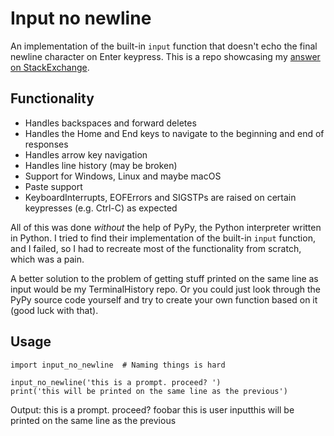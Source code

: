 # Input no newline
An implementation of the built-in `input` function that doesn't echo the final
newline character on Enter keypress. This is a repo showcasing my [answer on
StackExchange](http://stackoverflow.com/a/41459565/6379747).

## Functionality
* Handles backspaces and forward deletes
* Handles the Home and End keys to navigate to the beginning and end of
responses
* Handles arrow key navigation
* Handles line history (may be broken)
* Support for Windows, Linux and maybe macOS
* Paste support
* KeyboardInterrupts, EOFErrors and SIGSTPs are raised on certain keypresses
(e.g. Ctrl-C) as expected

All of this was done _without_ the help of PyPy, the Python interpreter written
in Python. I tried to find their implementation of the built-in `input`
function, and I failed, so I had to recreate most of the functionality from
scratch, which was a pain.

A better solution to the problem of getting stuff printed on the same line as
input would be my TerminalHistory repo. Or you could just look through the PyPy
source code yourself and try to create your own function based on it (good luck
with that).

## Usage
    import input_no_newline  # Naming things is hard

    input_no_newline('this is a prompt. proceed? ')
    print('this will be printed on the same line as the previous')

Output:
    this is a prompt. proceed? foobar this is user inputthis will be printed on
    the same line as the previous



